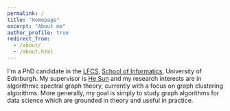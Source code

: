 ```yaml
---
permalink: /
title: "Homepage"
excerpt: "About me"
author_profile: true
redirect_from:
  - /about/
  - /about.html
---
```


I'm a PhD candidate in the [LFCS](https://web.inf.ed.ac.uk/lfcs), [School of Informatics](https://www.ed.ac.uk/informatics), University of Edinburgh.
My supervisor is [He Sun](https://homepages.inf.ed.ac.uk/hsun4/index.html) and my research interests are in algorithmic spectral graph theory, currently with a focus on graph clustering algorithms.
More generally, my goal is simply to study graph algorithms for data science which are grounded in theory and useful in practice.
